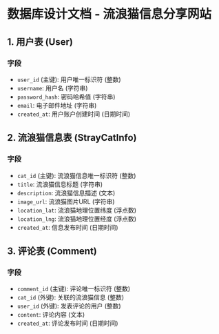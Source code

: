 # 数据库设计文档 - 流浪猫信息分享网站

## 1. 用户表 (User)

### 字段
- `user_id` (主键): 用户唯一标识符 (整数)
- `username`: 用户名 (字符串)
- `password_hash`: 密码哈希值 (字符串)
- `email`: 电子邮件地址 (字符串)
- `created_at`: 用户账户创建时间 (日期时间)

## 2. 流浪猫信息表 (StrayCatInfo)

### 字段
- `cat_id` (主键): 流浪猫信息唯一标识符 (整数)
- `title`: 流浪猫信息标题 (字符串)
- `description`: 流浪猫信息描述 (文本)
- `image_url`: 流浪猫图片URL (字符串)
- `location_lat`: 流浪猫地理位置纬度 (浮点数)
- `location_lng`: 流浪猫地理位置经度 (浮点数)
- `created_at`: 信息发布时间 (日期时间)

## 3. 评论表 (Comment)

### 字段
- `comment_id` (主键): 评论唯一标识符 (整数)
- `cat_id` (外键): 关联的流浪猫信息 (整数)
- `user_id` (外键): 发表评论的用户 (整数)
- `content`: 评论内容 (文本)
- `created_at`: 评论发布时间 (日期时间)

